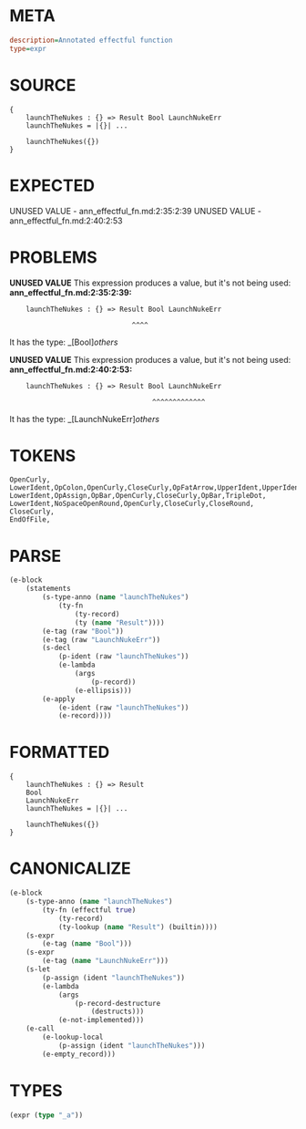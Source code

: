 # META
~~~ini
description=Annotated effectful function
type=expr
~~~
# SOURCE
~~~roc
{
    launchTheNukes : {} => Result Bool LaunchNukeErr
    launchTheNukes = |{}| ...

    launchTheNukes({})
}
~~~
# EXPECTED
UNUSED VALUE - ann_effectful_fn.md:2:35:2:39
UNUSED VALUE - ann_effectful_fn.md:2:40:2:53
# PROBLEMS
**UNUSED VALUE**
This expression produces a value, but it's not being used:
**ann_effectful_fn.md:2:35:2:39:**
```roc
    launchTheNukes : {} => Result Bool LaunchNukeErr
```
                                  ^^^^

It has the type:
    _[Bool]_others_

**UNUSED VALUE**
This expression produces a value, but it's not being used:
**ann_effectful_fn.md:2:40:2:53:**
```roc
    launchTheNukes : {} => Result Bool LaunchNukeErr
```
                                       ^^^^^^^^^^^^^

It has the type:
    _[LaunchNukeErr]_others_

# TOKENS
~~~zig
OpenCurly,
LowerIdent,OpColon,OpenCurly,CloseCurly,OpFatArrow,UpperIdent,UpperIdent,UpperIdent,
LowerIdent,OpAssign,OpBar,OpenCurly,CloseCurly,OpBar,TripleDot,
LowerIdent,NoSpaceOpenRound,OpenCurly,CloseCurly,CloseRound,
CloseCurly,
EndOfFile,
~~~
# PARSE
~~~clojure
(e-block
	(statements
		(s-type-anno (name "launchTheNukes")
			(ty-fn
				(ty-record)
				(ty (name "Result"))))
		(e-tag (raw "Bool"))
		(e-tag (raw "LaunchNukeErr"))
		(s-decl
			(p-ident (raw "launchTheNukes"))
			(e-lambda
				(args
					(p-record))
				(e-ellipsis)))
		(e-apply
			(e-ident (raw "launchTheNukes"))
			(e-record))))
~~~
# FORMATTED
~~~roc
{
	launchTheNukes : {} => Result
	Bool
	LaunchNukeErr
	launchTheNukes = |{}| ...

	launchTheNukes({})
}
~~~
# CANONICALIZE
~~~clojure
(e-block
	(s-type-anno (name "launchTheNukes")
		(ty-fn (effectful true)
			(ty-record)
			(ty-lookup (name "Result") (builtin))))
	(s-expr
		(e-tag (name "Bool")))
	(s-expr
		(e-tag (name "LaunchNukeErr")))
	(s-let
		(p-assign (ident "launchTheNukes"))
		(e-lambda
			(args
				(p-record-destructure
					(destructs)))
			(e-not-implemented)))
	(e-call
		(e-lookup-local
			(p-assign (ident "launchTheNukes")))
		(e-empty_record)))
~~~
# TYPES
~~~clojure
(expr (type "_a"))
~~~

